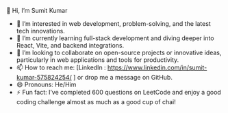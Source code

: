 👋 Hi, I’m Sumit Kumar 

- 👀 I’m interested in web development, problem-solving, and the latest tech innovations.
- 🌱 I’m currently learning full-stack development and diving deeper into React, Vite, and backend integrations.
- 💞️ I’m looking to collaborate on open-source projects or innovative ideas, particularly in web applications and tools for productivity.
- 📫 How to reach me: [LinkedIn : https://www.linkedin.com/in/sumit-kumar-575824254/ ] or drop me a message on GitHub.
- 😄 Pronouns: He/Him
- ⚡ Fun fact: I’ve completed 600 questions on LeetCode and enjoy a good coding challenge almost as much as a good cup of chai!

<!---
SumitInSync/SumitInSync is a ✨ special ✨ repository because its `README.md` (this file) appears on your GitHub profile.
You can click the Preview link to take a look at your changes.
--->
